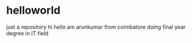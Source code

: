 # helloworld
just a repository
hi hello
am arunkumar from coimbatore
doing final year degree in IT field
